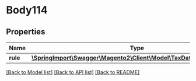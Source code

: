 # Body114

## Properties
Name | Type | Description | Notes
------------ | ------------- | ------------- | -------------
**rule** | [**\SpringImport\Swagger\Magento2\Client\Model\TaxDataTaxRuleInterface**](TaxDataTaxRuleInterface.md) |  | 

[[Back to Model list]](../README.md#documentation-for-models) [[Back to API list]](../README.md#documentation-for-api-endpoints) [[Back to README]](../README.md)


